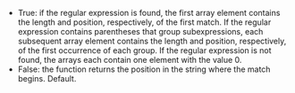 - True: if the regular expression is found, the first array element contains the length and position, respectively, of the first match.
                If the regular expression contains parentheses that group subexpressions, each subsequent array element contains the length and position, respectively, of the first occurrence of each group.
                If the regular expression is not found, the arrays each contain one element with the value 0.
- False: the function returns the position in the string where the match begins. Default.